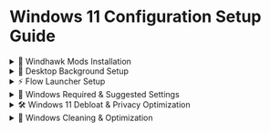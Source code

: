 # Windows 11 Configuration Setup Guide

<details>
<summary>📌 Windhawk Mods Installation</summary>

### 1. Download Windhawk
[Download Windhawk](https://windhawk.net/download){:target="_blank"}

### 2. Install Required Plugins
Download configurations from [windows11 repository](https://github.com/montdiego/windows11){:target="_blank"}:

| Plugin Name | Configuration File |
|-------------|--------------------|
| Taskbar auto-hide when maximized | Default |
| Taskbar Clock Customization | [config.json](https://github.com/montdiego/windows11/blob/main/clock.json){:target="_blank"} |
| Taskbar height and icon size | [config.json](https://github.com/montdiego/windows11/blob/main/taskbar_size.json){:target="_blank"} |
| Taskbar tray system icon tweaks | [config.json](https://github.com/montdiego/windows11/blob/main/tray_icons.json){:target="_blank"} |
| Notification Center Styler | [config.json](https://github.com/montdiego/windows11/blob/main/notifications.json){:target="_blank"} |
| Start Menu Styler | [config.json](https://github.com/montdiego/windows11/blob/main/start_menu.json){:target="_blank"} |
| Taskbar Styler | [config.json](https://github.com/montdiego/windows11/blob/main/taskbar.json){:target="_blank"} |

</details>

<details>
<summary>🎨 Desktop Background Setup</summary>

1. Download wallpaper:  
   [custom-background.jpg](https://github.com/montdiego/windows11/blob/main/background.jpg){:target="_blank"}
2. Right-click image → "Set as desktop background"

</details>

<details>
<summary>⚡ Flow Launcher Setup</summary>

### 1. Install Application
[Download Flow Launcher](https://www.flowlauncher.com/#){:target="_blank"}

### 2. Apply Configuration
1. Hide when on Tray
2. Start on Windows startup

### 3. Install Theme
1. Download: [theme.json](https://github.com/montdiego/windows11/blob/main/flow_launcher.xaml){:target="_blank"}
2. Place in:  
   `%AppData%\FlowLauncher\Themes`

</details>

<details>
<summary>🔧 Windows Required & Suggested Settings</summary>

### Required Settings
1. Enable **Transparency Effects**:  
   **Settings → Personalization → Colors → Transparency Effects → ON**
2. Set **Accent Color** to `#7D2D02`:  
   **Settings → Personalization → Colors → Choose your color → Custom → Accent Color → #7D2D02**

### Suggested Settings
- Enable **Animations** for smoother UI:  
  **Settings → Accessibility → Visual Effects → Animation Effects → ON**

</details>

<details>
<summary>🛠️ Windows 11 Debloat & Privacy Optimization</summary>

### 1. Run Windows 11 Debloater
Run the following command in **PowerShell (Admin)**:
```powershell
irm 'https://christitus.com/win' | iex
```
Alternatively, you can download the `.bat` script from:
[Download Debloat Script](https://github.com/montdiego/windows11/blob/main/debloat.bat){:target="_blank"}

### 2. Apply Recommended Settings
- Download settings for the debloat tool:  
  [debloat-settings.json](https://github.com/montdiego/windows11/blob/main/debloat_settings.json){:target="_blank"}
- Download O&O ShutUp10++ settings:  
  [ooshutup10-settings.cfg](https://github.com/montdiego/windows11/blob/main/ooshutup10.cfg){:target="_blank"}
- **Note:** If using a desktop PC, disable **hibernation** after applying settings.

</details>

<details>
<summary>🧹 Windows Cleaning & Optimization</summary>

Use **CCleaner Portable** for cleaning, optimizing, and removing unnecessary files:
[Download CCleaner Portable](https://portableapps.com/apps/utilities/ccportable){:target="_blank"}

</details>
